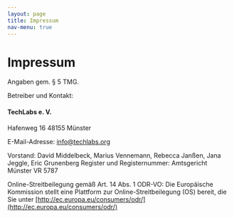```yaml
---
layout: page
title: Impressum
nav-menu: true
---
```

# Impressum
Angaben gem. § 5 TMG.

Betreiber und Kontakt:

#### TechLabs e. V.

Hafenweg 16
48155 Münster

E-Mail-Adresse: info@techlabs.org

Vorstand: David Middelbeck, Marius Vennemann, Rebecca Janßen, Jana Jeggle, Eric Grunenberg
Register und Registernummer: Amtsgericht Münster VR 5787

Online-Streitbeilegung gemäß Art. 14 Abs. 1 ODR-VO:
Die Europäische Kommission stellt eine Plattform zur Online-Streitbeilegung
(OS) bereit, die Sie unter [http://ec.europa.eu/consumers/odr/](http://ec.europa.eu/consumers/odr/)